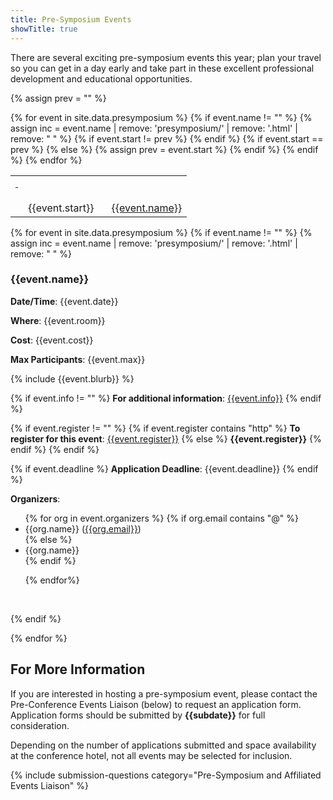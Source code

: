 ```yaml
---
title: Pre-Symposium Events
showTitle: true
---
```


There are several exciting pre-symposium events this year; plan your travel so you can get in a day early and take part in these excellent professional development and educational opportunities.

{% assign prev = "" %}
<div class="row">
<table>
{% for event in site.data.presymposium %}
{% if event.name != "" %}
{% assign inc = event.name | remove: 'presymposium/' | remove: '.html' | remove: " " %}
{% if event.start != prev %}
<tr>
  <td><hr></td>
  <td> </td>
</tr>
{% endif %}
<tr>
{% if event.start == prev %}
<td> &nbsp; </td>
{% else %}
  {% assign prev = event.start %}
  <td>{{event.start}}</td>
{% endif %}
  <td style="padding-left: 20px;"><a href="#{{inc | remove: ' '}}">{{event.name}}</a></td>
</tr>
{% endif %}
{% endfor %}
</table>
</div>

{% for event in site.data.presymposium %}
{% if event.name != "" %}
{% assign inc = event.name | remove: 'presymposium/' | remove: '.html' | remove: " " %}


<p><a name="{{inc}}"></a></p>

### {{event.name}}


**Date/Time**: {{event.date}}

**Where**: {{event.room}}

**Cost**: {{event.cost}}

**Max Participants**: {{event.max}}


{% include {{event.blurb}} %}

{% if event.info != "" %}
**For additional information**: <a href="{{event.info}}">{{event.info}}</a>
{% endif %}

{% if event.register != "" %}
  {% if event.register contains "http" %}
**To register for this event**: <a href="{{event.register}}">{{event.register}}</a>
  {% else %}
<b>{{event.register}}</b>
  {% endif %}
{% endif %}

{% if event.deadline %}
<b>Application Deadline</b>: {{event.deadline}}
{% endif %}

**Organizers**:
<ul>
{% for org in event.organizers %}
{% if org.email contains "@" %}
  <li>{{org.name}} (<a href="mailto:{{org.email}}">{{org.email}}</a>)</li>
  {% else %}
    <li>{{org.name}}</li>
  {% endif %}

{% endfor%}
</ul>

<p>&nbsp;</p>
{% endif %}

{% endfor %}

## For More Information

If you are interested in hosting a pre-symposium event, please contact the Pre-Conference Events Liaison (below) to request an application form.  Application forms should be submitted by <b>{{subdate}}</b> for full consideration.

Depending on the number of applications submitted and space availability at the conference hotel, not all events may be selected for inclusion.  

{% include submission-questions category="Pre-Symposium and Affiliated Events Liaison" %}
